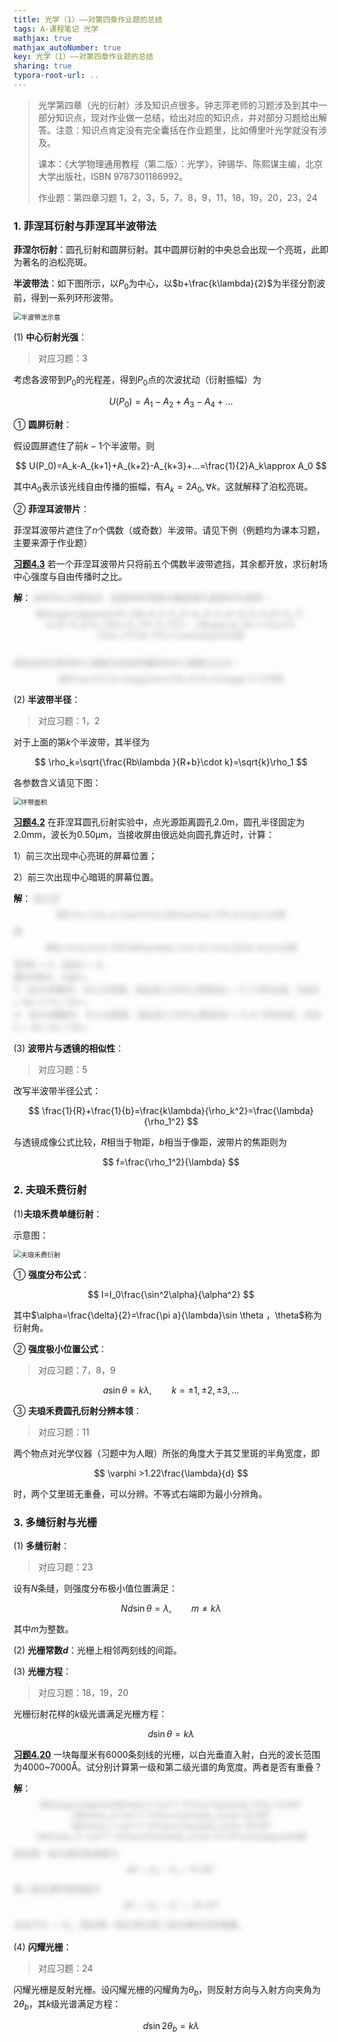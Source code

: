 ```yaml
---
title: 光学（1）——对第四章作业题的总结
tags: A-课程笔记 光学
mathjax: true
mathjax_autoNumber: true
key: 光学（1）——对第四章作业题的总结
sharing: true
typora-root-url: ..
---
```


> 光学第四章（光的衍射）涉及知识点很多。钟志萍老师的习题涉及到其中一部分知识点，现对作业做一总结，给出对应的知识点，并对部分习题给出解答。注意：知识点肯定没有完全囊括在作业题里，比如傅里叶光学就没有涉及。
> 
> 课本：《大学物理通用教程（第二版）：光学》，钟锡华、陈熙谋主编，北京大学出版社，ISBN 9787301186992。
> 
> 作业题：第四章习题 1，2，3，5，7，8，9，11，18，19，20，23，24

<!--more-->

<style>
    .spoiler {
        color: transparent;
        text-shadow: 0 0 10px rgba(0, 0, 0, 0.4);
        transition: all 0.4s;
        cursor: pointer;
        position: relative;
    }
    .after {
        opacity: 1;
    }
</style>

### 1. 菲涅耳衍射与菲涅耳半波带法

**菲涅尔衍射**：圆孔衍射和圆屏衍射。其中圆屏衍射的中央总会出现一个亮斑，此即为著名的泊松亮斑。

**半波带法**：如下图所示，以$P_0$为中心，以$b+\frac{k\lambda}{2}$为半径分割波前，得到一系列环形波带。

<img src="/assets/images/光学/半波带法示意.png" alt="半波带法示意" style="zoom: 75%;" />

(1) **中心衍射光强**：

> 对应习题：3

考虑各波带到$P_0$的光程差，得到$P_0$点的次波扰动（衍射振幅）为

$$
U(P_0)=A_1-A_2+A_3-A_4+...
$$

① **圆屏衍射**：

假设圆屏遮住了前$k-1$个半波带。则

$$
U(P_0)=A_k-A_{k+1}+A_{k+2}-A_{k+3}+...=\frac{1}{2}A_k\approx A_0
$$

其中$A_0$表示该光线自由传播的振幅，有$A_k=2A_0, \forall k$。这就解释了泊松亮斑。

② **菲涅耳波带片**：

菲涅耳波带片遮住了$n$个偶数（或奇数）半波带。请见下例（例题均为课本习题，主要来源于作业题）

**<u>习题4.3</u>**  若一个菲涅耳波带片只将前五个偶数半波带遮挡，其余都开放，求衍射场中心强度与自由传播时之比。

**解**：<span class="spoiler" onMouseUp="this.className='after'">
此时中心衍射场为（加括号的项表示被波带片遮挡的半波带）：$$\begin{aligned}U(P_0)&=A_1(-A_2)+A_3(-A_4)+A_5(-A_6)+A_7(-A_8)+A_9(-A_{10})+A_{11}-A_{12}+...\\&\approx 5A_1+\frac{1}{2}A_{11}\\&=11A_0 \end{aligned}$$<br>因此此时衍射场中心强度与自由传播时的中心强度之比为：$$\frac{I}{I_0}=\bigg(\frac{11A_0}{A_0}\bigg)^2=121$$
</span> 

(2) **半波带半径**：

> 对应习题：1，2

对于上面的第$k$个半波带，其半径为

$$
\rho_k=\sqrt{\frac{Rb\lambda }{R+b}\cdot k}=\sqrt{k}\rho_1
$$

各参数含义请见下图：

<img src="/assets/images/光学/环带面积.png" alt="环带面积" style="zoom: 75%;" />

**<u>习题4.2</u>**  在菲涅耳圆孔衍射实验中，点光源距离圆孔2.0m，圆孔半径固定为2.0mm，波长为0.50μm，当接收屏由很远处向圆孔靠近时，计算：

1）前三次出现中心亮斑的屏幕位置；

2）前三次出现中心暗斑的屏幕位置。

**解**：<span class="spoiler" onMouseUp="this.className='after'">
由公式$$\rho=\rho_k=\sqrt{\frac{Rb\lambda }{R+b}\cdot k}$$得$$b=\frac{\rho^2R}{kR\lambda-\rho^2}=\frac{8}{k-4}(cm)$$显然$b>0$，因此$k>4$。<br>
随$k$的增大，$b$减小。<br>
1）当$k$为奇数时，中心为亮斑，因此前三次中心亮斑在$k=5,7,9$时出现，对应$b=8m,2.7m,1.6m$；<br>
2）当$k$为偶数时，中心为暗斑，因此前三次中心暗斑在$k=6,8,10$时出现，对应$b=4m,2m,1.3m$。
</span>

(3) **波带片与透镜的相似性**：

> 对应习题：5

改写半波带半径公式：

$$
\frac{1}{R}+\frac{1}{b}=\frac{k\lambda}{\rho_k^2}=\frac{\lambda}{\rho_1^2}
$$

与透镜成像公式比较，$R$相当于物距，$b$相当于像距，波带片的焦距则为

$$
f=\frac{\rho_1^2}{\lambda}
$$

### 2. 夫琅禾费衍射

(1)**夫琅禾费单缝衍射**：

示意图：

<img src="/assets/images/光学/夫琅禾费衍射.png" alt="夫琅禾费衍射" style="zoom: 75%;" />

① **强度分布公式**：

$$
I=I_0\frac{\sin^2\alpha}{\alpha^2}
$$

其中$\alpha=\frac{\delta}{2}=\frac{\pi a}{\lambda}\sin \theta $，$\theta$称为衍射角。

② **强度极小位置公式**：

> 对应习题：7，8，9

$$
a\sin \theta =k\lambda ,\qquad k=\pm1,\pm2,\pm3,...
$$

③ **夫琅禾费圆孔衍射分辨本领**：

> 对应习题：11

两个物点对光学仪器（习题中为人眼）所张的角度大于其艾里斑的半角宽度，即

$$
\varphi >1.22\frac{\lambda}{d}
$$

时，两个艾里斑无重叠，可以分辨。不等式右端即为最小分辨角。

### 3. 多缝衍射与光栅

(1) **多缝衍射**：

> 对应习题：23

设有$N$条缝，则强度分布极小值位置满足：

$$
Nd\sin \theta=\lambda,\qquad m\neq k\lambda
$$

其中$m$为整数。

(2) **光栅常数$d$**：光栅上相邻两刻线的间距。

(3) **光栅方程**：

> 对应习题：18，19，20

光栅衍射花样的$k$级光谱满足光栅方程：

$$
d\sin \theta =k\lambda 
$$

**<u>习题4.20</u>**  一块每厘米有6000条刻线的光栅，以白光垂直入射，白光的波长范围为4000~7000Å。试分别计算第一级和第二级光谱的角宽度。两者是否有重叠？

**解**：<br><span class="spoiler" onMouseUp="this.className='after'">
$$\begin{aligned}&\theta_1=\sin^{-1}\frac{\lambda_1}{d}=13.89°\\&\theta_2=\sin^{-1}\frac{\lambda_2}{d}=24.88°\\&\theta_1'=\sin^{-1}\frac{2\lambda_1}{d}=28.69°\\&\theta_2'=\sin^{-1}\frac{2\lambda_2}{d}=57.14°\end{aligned}$$因此第一级光谱的角宽度为$$\Delta \theta=\theta_2-\theta_1=10.99°$$第二级光谱的角宽度为$$\Delta \theta'=\theta_2'-\theta_1'=28.45°$$且由于$\theta_1'>\theta_2$，因此第一级光谱与第二级光谱间没有重叠。
</span>

(4) **闪耀光栅**：

> 对应习题：24

闪耀光栅是反射光栅。设闪耀光栅的闪耀角为$\theta_b$，则反射方向与入射方向夹角为$2\theta_b$，其$k$级光谱满足方程：

$$
d\sin 2\theta_b=k\lambda
$$